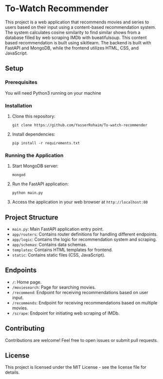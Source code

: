 # To-Watch Recommender

This project is a web application that recommends movies and series to users based on their input using a content-based recommendation system. The system calculates cosine similarity to find similar shows from a database filled by web scraping IMDb with bueatifulsoup. This content based recommendation is built using sikitlearn. The backend is built with FastAPI and MongoDB, while the frontend utilizes HTML, CSS, and JavaScript.

## Setup

### Prerequisites

You will need Python3 running on your machine

### Installation

1. Clone this repository:

    ```
    git clone https://github.com/YasserRohaim/To-watch-recommender
    ```

2. Install dependencies:

    ```
    pip install -r requirements.txt
    ```

### Running the Application

1. Start MongoDB server:

    ```
    mongod
    ```

2. Run the FastAPI application:

    ```
    python main.py
    ```

3. Access the application in your web browser at `http://localhost:80`

## Project Structure

- `main.py`: Main FastAPI application entry point.
- `app/routers`: Contains router definitions for handling different endpoints.
- `app/logic`: Contains the logic for recommendation system and scraping.
- `app/schemas`: Contains data schemas.
- `templates`: Contains HTML templates for frontend.
- `static`: Contains static files (CSS, JavaScript).

## Endpoints

- `/`: Home page.
- `/moviesearch`: Page for searching movies.
- `/recommend`: Endpoint for receiving recommendations based on user input.
- `/recommends`: Endpoint for receiving recommendations based on multiple movies.
- `/scrape`: Endpoint for initiating web scraping of IMDb.

## Contributing

Contributions are welcome! Feel free to open issues or submit pull requests.

## License

This project is licensed under the MIT License - see the license file for details.


